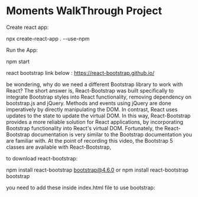 <h1>Moments WalkThrough Project</h1>

Create react app:

npx create-react-app . --use-npm

Run the App:

npm start

react bootstrap link below :
https://react-bootstrap.github.io/

be wondering, why do we need a different Bootstrap library to work with React?
The short answer is, React-Bootstrap was built specifically to integrate Bootstrap styles
into React functionality, removing dependency on bootstrap.js and jQuery.
Methods and events using  jQuery are done imperatively
by directly manipulating the DOM.
In contrast, React uses updates to the state to update the virtual DOM.
In this way, React-Bootstrap provides a more reliable solution for React applications,
by incorporating Bootstrap functionality into React's virtual DOM.
Fortunately, the React-Bootstrap documentation is very similar to the Bootstrap documentation
you are familiar with.
At the point of recording this video, the
Bootstrap 5 classes are  available with React-Bootstrap,

to download react-bootstrap:

npm install react-bootstrap bootstrap@4.6.0
or
npm install react-bootstrap bootstrap


you need to add these inside index.html file to use bootstrap:

<!-- <link rel="stylesheet" href="https://cdn.jsdelivr.net/npm/bootstrap@4.6.0/dist/css/bootstrap.min.css"
    integrity="sha384-B0vP5xmATw1+K9KRQjQERJvTumQW0nPEzvF6L/Z6nronJ3oUOFUFpCjEUQouq2+l" crossorigin="anonymous" />

  <link rel="manifest" href="%PUBLIC_URL%/manifest.json" crossorigin="use-credentials" /> -->
